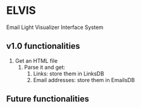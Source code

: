 # ELVIS
Email Light Visualizer Interface System

## v1.0 functionalities ##

1. Get an HTML file
    1. Parse it and get:
        1. Links: store them in LinksDB
        2. Email addresses: store them in EmailsDB

## Future functionalities ##
